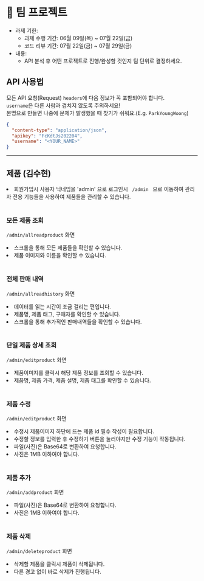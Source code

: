 # 🤝 팀 프로젝트

- 과제 기한: 
  - 과제 수행 기간: 06월 09일(목) ~ 07월 22일(금)
  - 코드 리뷰 기간: 07월 22일(금) ~ 07월 29일(금)
- 내용: 
  - API 분석 후 어떤 프로젝트로 진행/완성할 것인지 팀 단위로 결정하세요.

## API 사용법

모든 API 요청(Request) `headers`에 다음 정보가 꼭 포함되어야 합니다.<br>
`username`은 다른 사람과 겹치지 않도록 주의하세요!<br>
본명으로 만들면 나중에 문제가 발생했을 때 찾기가 쉬워요.(E.g. `ParkYoungWoong`)

```json
{
  "content-type": "application/json",
  "apikey": "FcKdtJs202204",
  "username": "<YOUR_NAME>"
}
```

<hr />

## 제품 (김수현)

<li> 회원가입시 사용자 닉네임을 'admin' 으로 로그인시 <code> /admin </code> 으로 이동하여
관리자 전용 기능들을 사용하여 제품들을 관리할 수 있습니다. </li>

<br/>

### 모든 제품 조회

```/admin/allreadproduct``` 화면 

<li>스크롤을 통해 모든 제품들을 확인할 수 있습니다.</li>
<li>제품 이미지와 이름을 확인할 수 있습니다.</li>

<br/>

### 전체 판매 내역

```/admin/allreadhistory``` 화면

<li>데이터를 읽는 시간이 조금 걸리는 편입니다.</li>
<li>제품명, 제품 태그, 구매자를 확인할 수 있습니다.</li>
<li>스크롤을 통해 추가적인 판매내역들을 확인할 수 있습니다.</li>

<br/>

### 단일 제품 상세 조회

```/admin/editproduct``` 화면

<li>제품이미지를 클릭시 해당 제품 정보를 조회할 수 있습니다.</li>
<li>제품명, 제품 가격, 제품 설명, 제품 태그를 확인할 수 있습니다.</li>

<br/>

### 제품 수정

```/admin/editproduct``` 화면


<li>수정시 제품이미지 하단에 뜨는 제품 id 필수 작성이 필요합니다.</li>
<li>수정할 정보를 입력한 후 수정하기 버튼을 눌러야지만 수정 기능이 작동됩니다.</li>
<li>파일(사진)은 Base64로 변환하여 요청합니다.</li>
<li>사진은 1MB 이하여야 합니다.</li>

<br/>

### 제품 추가

```/admin/addproduct``` 화면

<li>파일(사진)은 Base64로 변환하여 요청합니다.</li>
<li>사진은 1MB 이하여야 합니다.</li>

<br/>

### 제품 삭제

```/admin/deleteproduct``` 화면

<li>삭제할 제품을 클릭시 제품이 삭제됩니다.</li>
<li>다른 경고 없이 바로 삭제가 진행됩니다.</li>
